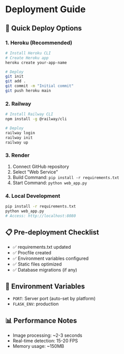 # Deployment Guide

## 🚀 Quick Deploy Options

### 1. Heroku (Recommended)
```bash
# Install Heroku CLI
# Create Heroku app
heroku create your-app-name

# Deploy
git init
git add .
git commit -m "Initial commit"
git push heroku main
```

### 2. Railway
```bash
# Install Railway CLI
npm install -g @railway/cli

# Deploy
railway login
railway init
railway up
```

### 3. Render
1. Connect GitHub repository
2. Select "Web Service"
3. Build Command: `pip install -r requirements.txt`
4. Start Command: `python web_app.py`

### 4. Local Development
```bash
pip install -r requirements.txt
python web_app.py
# Access: http://localhost:8080
```

## 📋 Pre-deployment Checklist
- ✅ requirements.txt updated
- ✅ Procfile created
- ✅ Environment variables configured
- ✅ Static files optimized
- ✅ Database migrations (if any)

## 🔧 Environment Variables
- `PORT`: Server port (auto-set by platform)
- `FLASK_ENV`: production

## 📊 Performance Notes
- Image processing: ~2-3 seconds
- Real-time detection: 15-20 FPS
- Memory usage: ~150MB